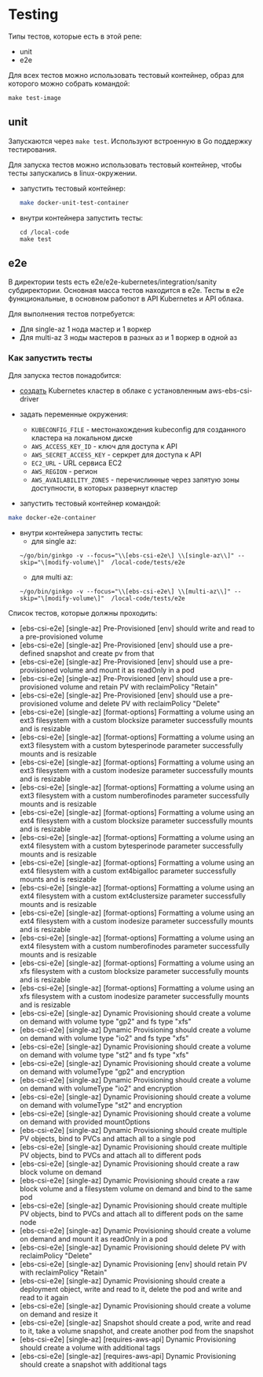 # Testing

Типы тестов, которые есть в этой репе:
- unit
- e2e

Для всех тестов можно использовать тестовый контейнер, образ для которого можно собрать командой:
```
make test-image
```

## unit

Запускаются через ```make test```. Используют встроенную в Go поддержку тестирования.

Для запуска тестов можно использовать тестовый контейнер, чтобы тесты запускались в linux-окружении.
- запустить тестовый контейнер:
  ```bash 
  make docker-unit-test-container
  ```
- внутри контейнера запустить тесты:
  ```
  cd /local-code
  make test
  ```

## e2e

В директории tests есть e2e/e2e-kubernetes/integration/sanity субдиректории. Основная масса тестов находится в e2e. 
Тесты в е2е функциональные, в основном работют в API Kubernetes и API облака.

Для выполнения тестов потребуется:
- Для single-az 1 нода мастер и 1 воркер
- Для multi-az 3 ноды мастеров в разных аз и 1 воркер в одной аз

### Как запустить тесты
Для запуска тестов понадобится:
- [создать](https://docs.cloud.croc.ru/ru/services/kubernetes.html#creating) Kubernetes кластер в облаке с установленным aws-ebs-csi-driver
- задать переменные окружения:
  - `KUBECONFIG_FILE` - местонахождения kubeconfig для созданного кластера на локальном диске
  - `AWS_ACCESS_KEY_ID` - ключ для доступа к API
  - `AWS_SECRET_ACCESS_KEY` - серкрет для доступа к API
  - `EC2_URL` - URL сервиса EC2
  - `AWS_REGION` - регион
  - `AWS_AVAILABILITY_ZONES` - перечислинные через запятую зоны доступности, в которых развернут кластер

- запустить тестовый контейнер командой: 
```bash 
make docker-e2e-container
```
- внутри контейнера запустить тесты:
  - для single az:
  ```
  ~/go/bin/ginkgo -v --focus="\\[ebs-csi-e2e\] \\[single-az\\]" --skip="\[modify-volume\]"  /local-code/tests/e2e
  ```
  - для multi az:
  ```
  ~/go/bin/ginkgo -v --focus="\\[ebs-csi-e2e\] \\[multi-az\\]" --skip="\[modify-volume\]"  /local-code/tests/e2e
  ```
Список тестов, которые должны проходить:
- [ebs-csi-e2e] [single-az] Pre-Provisioned [env] should write and read to a pre-provisioned volume
- [ebs-csi-e2e] [single-az] Pre-Provisioned [env] should use a pre-defined snapshot and create pv from that
- [ebs-csi-e2e] [single-az] Pre-Provisioned [env] should use a pre-provisioned volume and mount it as readOnly in a pod
- [ebs-csi-e2e] [single-az] Pre-Provisioned [env] should use a pre-provisioned volume and retain PV with reclaimPolicy "Retain"
- [ebs-csi-e2e] [single-az] Pre-Provisioned [env] should use a pre-provisioned volume and delete PV with reclaimPolicy "Delete"
- [ebs-csi-e2e] [single-az] [format-options] Formatting a volume using an ext3 filesystem with a custom blocksize parameter successfully mounts and is resizable
- [ebs-csi-e2e] [single-az] [format-options] Formatting a volume using an ext3 filesystem with a custom bytesperinode parameter successfully mounts and is resizable
- [ebs-csi-e2e] [single-az] [format-options] Formatting a volume using an ext3 filesystem with a custom inodesize parameter successfully mounts and is resizable
- [ebs-csi-e2e] [single-az] [format-options] Formatting a volume using an ext3 filesystem with a custom numberofinodes parameter successfully mounts and is resizable
- [ebs-csi-e2e] [single-az] [format-options] Formatting a volume using an ext4 filesystem with a custom blocksize parameter successfully mounts and is resizable
- [ebs-csi-e2e] [single-az] [format-options] Formatting a volume using an ext4 filesystem with a custom bytesperinode parameter successfully mounts and is resizable
- [ebs-csi-e2e] [single-az] [format-options] Formatting a volume using an ext4 filesystem with a custom ext4bigalloc parameter successfully mounts and is resizable
- [ebs-csi-e2e] [single-az] [format-options] Formatting a volume using an ext4 filesystem with a custom ext4clustersize parameter successfully mounts and is resizable
- [ebs-csi-e2e] [single-az] [format-options] Formatting a volume using an ext4 filesystem with a custom inodesize parameter successfully mounts and is resizable
- [ebs-csi-e2e] [single-az] [format-options] Formatting a volume using an ext4 filesystem with a custom numberofinodes parameter successfully mounts and is resizable
- [ebs-csi-e2e] [single-az] [format-options] Formatting a volume using an xfs filesystem with a custom blocksize parameter successfully mounts and is resizable
- [ebs-csi-e2e] [single-az] [format-options] Formatting a volume using an xfs filesystem with a custom inodesize parameter successfully mounts and is resizable
- [ebs-csi-e2e] [single-az] Dynamic Provisioning should create a volume on demand with volume type "gp2" and fs type "xfs"
- [ebs-csi-e2e] [single-az] Dynamic Provisioning should create a volume on demand with volume type "io2" and fs type "xfs"
- [ebs-csi-e2e] [single-az] Dynamic Provisioning should create a volume on demand with volume type "st2" and fs type "xfs"
- [ebs-csi-e2e] [single-az] Dynamic Provisioning should create a volume on demand with volumeType "gp2" and encryption
- [ebs-csi-e2e] [single-az] Dynamic Provisioning should create a volume on demand with volumeType "io2" and encryption
- [ebs-csi-e2e] [single-az] Dynamic Provisioning should create a volume on demand with volumeType "st2" and encryption
- [ebs-csi-e2e] [single-az] Dynamic Provisioning should create a volume on demand with provided mountOptions
- [ebs-csi-e2e] [single-az] Dynamic Provisioning should create multiple PV objects, bind to PVCs and attach all to a single pod
- [ebs-csi-e2e] [single-az] Dynamic Provisioning should create multiple PV objects, bind to PVCs and attach all to different pods
- [ebs-csi-e2e] [single-az] Dynamic Provisioning should create a raw block volume on demand
- [ebs-csi-e2e] [single-az] Dynamic Provisioning should create a raw block volume and a filesystem volume on demand and bind to the same pod
- [ebs-csi-e2e] [single-az] Dynamic Provisioning should create multiple PV objects, bind to PVCs and attach all to different pods on the same node
- [ebs-csi-e2e] [single-az] Dynamic Provisioning should create a volume on demand and mount it as readOnly in a pod
- [ebs-csi-e2e] [single-az] Dynamic Provisioning should delete PV with reclaimPolicy "Delete"
- [ebs-csi-e2e] [single-az] Dynamic Provisioning [env] should retain PV with reclaimPolicy "Retain"
- [ebs-csi-e2e] [single-az] Dynamic Provisioning should create a deployment object, write and read to it, delete the pod and write and read to it again
- [ebs-csi-e2e] [single-az] Dynamic Provisioning should create a volume on demand and resize it
- [ebs-csi-e2e] [single-az] Snapshot should create a pod, write and read to it, take a volume snapshot, and create another pod from the snapshot
- [ebs-csi-e2e] [single-az] [requires-aws-api] Dynamic Provisioning should create a volume with additional tags
- [ebs-csi-e2e] [single-az] [requires-aws-api] Dynamic Provisioning should create a snapshot with additional tags